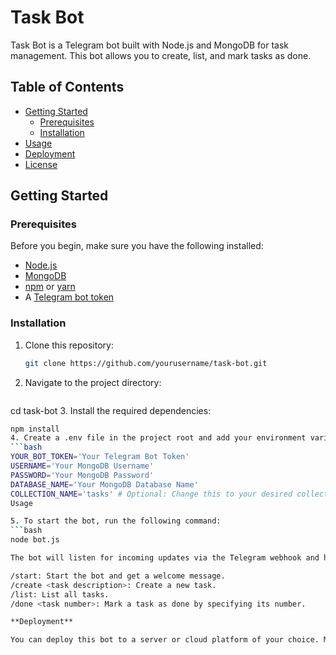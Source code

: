 # Task Bot

Task Bot is a Telegram bot built with Node.js and MongoDB for task management. This bot allows you to create, list, and mark tasks as done.

## Table of Contents

- [Getting Started](#getting-started)
  - [Prerequisites](#prerequisites)
  - [Installation](#installation)
- [Usage](#usage)
- [Deployment](#deployment)
- [License](#license)

## Getting Started

### Prerequisites

Before you begin, make sure you have the following installed:

- [Node.js](https://nodejs.org/)
- [MongoDB](https://www.mongodb.com/)
- [npm](https://www.npmjs.com/) or [yarn](https://yarnpkg.com/)
- A [Telegram bot token](https://core.telegram.org/bots#botfather)

### Installation

1. Clone this repository:

   ```bash
   git clone https://github.com/yourusername/task-bot.git
2. Navigate to the project directory:
   ```bash
  cd task-bot
3. Install the required dependencies:
   ```bash
  npm install
4. Create a .env file in the project root and add your environment variables:
   ```bash
  YOUR_BOT_TOKEN='Your Telegram Bot Token'
  USERNAME='Your MongoDB Username'
  PASSWORD='Your MongoDB Password'
  DATABASE_NAME='Your MongoDB Database Name'
  COLLECTION_NAME='tasks' # Optional: Change this to your desired collection name
  Usage

5. To start the bot, run the following command:
   ```bash
  node bot.js

The bot will listen for incoming updates via the Telegram webhook and handle the following commands:

/start: Start the bot and get a welcome message.
/create <task description>: Create a new task.
/list: List all tasks.
/done <task number>: Mark a task as done by specifying its number.

**Deployment**

You can deploy this bot to a server or cloud platform of your choice. Make sure to configure the webhook URL for your Telegram bot in the vercel.js file. Handle incoming webhook notifications in your server code as needed.



